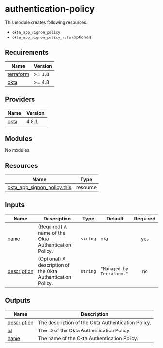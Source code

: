 # authentication-policy

This module creates following resources.

- `okta_app_signon_policy`
- `okta_app_signon_policy_rule` (optional)

<!-- BEGIN_TF_DOCS -->
## Requirements

| Name | Version |
|------|---------|
| <a name="requirement_terraform"></a> [terraform](#requirement\_terraform) | >= 1.8 |
| <a name="requirement_okta"></a> [okta](#requirement\_okta) | >= 4.8 |

## Providers

| Name | Version |
|------|---------|
| <a name="provider_okta"></a> [okta](#provider\_okta) | 4.8.1 |

## Modules

No modules.

## Resources

| Name | Type |
|------|------|
| [okta_app_signon_policy.this](https://registry.terraform.io/providers/okta/okta/latest/docs/resources/app_signon_policy) | resource |

## Inputs

| Name | Description | Type | Default | Required |
|------|-------------|------|---------|:--------:|
| <a name="input_name"></a> [name](#input\_name) | (Required) A name of the Okta Authentication Policy. | `string` | n/a | yes |
| <a name="input_description"></a> [description](#input\_description) | (Optional) A description of the Okta Authentication Policy. | `string` | `"Managed by Terraform."` | no |

## Outputs

| Name | Description |
|------|-------------|
| <a name="output_description"></a> [description](#output\_description) | The description of the Okta Authentication Policy. |
| <a name="output_id"></a> [id](#output\_id) | The ID of the Okta Authentication Policy. |
| <a name="output_name"></a> [name](#output\_name) | The name of the Okta Authentication Policy. |
<!-- END_TF_DOCS -->
